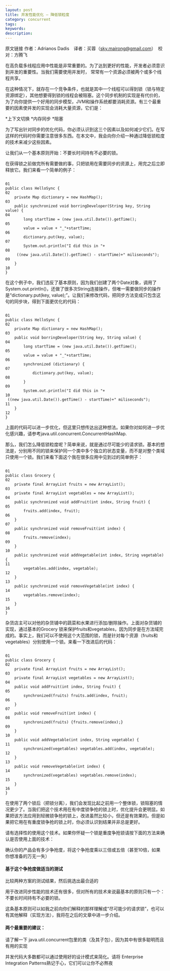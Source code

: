 ```yaml
---
layout: post
title: 并发性能优化 – 降低锁粒度
category: concurrent
tags: 
keywords: 
description: 
---
```





原文链接  作者：Adrianos Dadis　译者：买蓉（sky.mairong@gmail.com）　校对：方腾飞

在高负载多线程应用中性能是非常重要的。为了达到更好的性能，开发者必须意识到并发的重要性。当我们需要使用并发时， 常常有一个资源必须被两个或多个线程共享。

在这种情况下，就存在一个竞争条件，也就是其中一个线程可以得到锁（锁与特定资源绑定），其他想要得到锁的线程会被阻塞。这个同步机制的实现是有代价的，为了向你提供一个好用的同步模型，JVM和操作系统都要消耗资源。有三个最重要的因素使并发的实现会消耗大量资源，它们是：

*上下文切换
*内存同步
*阻塞

为了写出针对同步的优化代码，你必须认识到这三个因素以及如何减少它们。在写这样的代码时你需要注意很多东西。在本文中，我会向你介绍一种通过降低锁粒度的技术来减少这些因素。

让我们从一个基本原则开始：不要长时间持有不必要的锁。

在获得锁之前做完所有需要做的事，只把锁用在需要同步的资源上，用完之后立即释放它。我们来看一个简单的例子：

```

01
public class HelloSync {
02
    private Map dictionary = new HashMap();
03
    public synchronized void borringDeveloper(String key, String value) {
04
        long startTime = (new java.util.Date()).getTime();
05
        value = value + "_"+startTime;
06
        dictionary.put(key, value);
07
        System.out.println("I did this in "+
08
     ((new java.util.Date()).getTime() - startTime)+" miliseconds");
09
    }
10
}

```

在这个例子中，我们违反了基本原则，因为我们创建了两个Date对象，调用了System.out.println()，还做了很多次String连接操作，但唯一需要做同步的操作是“dictionary.put(key, value);”。让我们来修改代码，把同步方法变成只包含这句的同步块，得到下面更优化的代码：

```

01
public class HelloSync {
02
    private Map dictionary = new HashMap();
03
    public void borringDeveloper(String key, String value) {
04
        long startTime = (new java.util.Date()).getTime();
05
        value = value + "_"+startTime;
06
        synchronized (dictionary) {
07
            dictionary.put(key, value);
08
        }
09
        System.out.println("I did this in "+
10
 ((new java.util.Date()).getTime() - startTime)+" miliseconds");
11
    }
12
}

```

上面的代码可以进一步优化，但这里只想传达出这种想法。如果你对如何进一步优化感兴趣，请参考java.util.concurrent.ConcurrentHashMap.

那么，我们怎么降低锁粒度呢？简单来说，就是通过尽可能少的请求锁。基本的想法是，分别用不同的锁来保护同一个类中多个独立的状态变量，而不是对整个类域只使用一个锁。我们来看下面这个我在很多应用中见到过的简单例子：

```

01
public class Grocery {
02
    private final ArrayList fruits = new ArrayList();
03
    private final ArrayList vegetables = new ArrayList();
04
    public synchronized void addFruit(int index, String fruit) {
05
        fruits.add(index, fruit);
06
    }
07
    public synchronized void removeFruit(int index) {
08
        fruits.remove(index);
09
    }
10
    public synchronized void addVegetable(int index, String vegetable) {
11
        vegetables.add(index, vegetable);
12
    }
13
    public synchronized void removeVegetable(int index) {
14
        vegetables.remove(index);
15
    }
16
}

```

杂货店主可以对他的杂货铺中的蔬菜和水果进行添加/删除操作。上面对杂货铺的实现，通过基本的Grocery 锁来保护fruits和vegetables，因为同步是在方法域完成的。事实上，我们可以不使用这个大范围的锁，而是针对每个资源（fruits和vegetables）分别使用一个锁。来看一下改进后的代码：

```

01
public class Grocery {
02
    private final ArrayList fruits = new ArrayList();
03
    private final ArrayList vegetables = new ArrayList();
04
    public void addFruit(int index, String fruit) {
05
        synchronized(fruits) fruits.add(index, fruit);
06
    }
07
    public void removeFruit(int index) {
08
        synchronized(fruits) {fruits.remove(index);}
09
    }
10
    public void addVegetable(int index, String vegetable) {
11
        synchronized(vegetables) vegetables.add(index, vegetable);
12
    }
13
    public void removeVegetable(int index) {
14
        synchronized(vegetables) vegetables.remove(index);
15
    }
16
}

```

在使用了两个锁后（把锁分离），我们会发现比起之前用一个整体锁，锁阻塞的情况更少了。当我们把这个技术用在有中度锁争抢的锁上时，优化提升会更明显。如果把该方法应用到轻微锁争抢的锁上，改进虽然比较小，但还是有效果的。但是如果把它用在有重度锁争抢的锁上时，你必须认识到结果并非总是更好。

请有选择性的使用这个技术。如果你怀疑一个锁是重度争抢锁请按下面的方法来确认是否使用上面的技术：

确认你的产品会有多少争抢度，将这个争抢度乘以三倍或五倍（甚至10倍，如果你想准备的万无一失）

#### 基于这个争抢度做适当的测试

比较两种方案的测试结果，然后挑选出最合适的

用于改进同步性能的技术还有很多，但对所有的技术来说最基本的原则只有一个：不要长时间持有不必要的锁。

这条基本原则可以如我之前向你们解释的那样理解成“尽可能少的请求锁”，也可以有其他解释（实现方法），我将在之后的文章中进一步介绍。

#### 两个最重要的建议：

请了解一下 java.util.concurrent包里的类（及其子包），因为其中有很多聪明而且有用的实现

并发代码大多数都可以通过使用好的设计模式来简化。请将 Enterprise Integration Patterns熟记于心，它们可以让你不必熬夜




